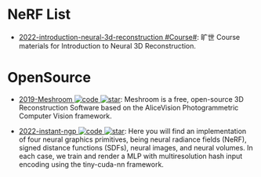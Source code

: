 # NeRF List

- [2022-introduction-neural-3d-reconstruction #Course#](https://github.com/megvii-research/introduction-neural-3d-reconstruction): 旷世 Course materials for Introduction to Neural 3D Reconstruction.

# OpenSource

- [2019-Meshroom ![code](https://martrix-usa.oss-accelerate.aliyuncs.com/logo/code.svg) ![star](https://img.shields.io/github/stars/alicevision/Meshroom)](https://github.com/alicevision/Meshroom): Meshroom is a free, open-source 3D Reconstruction Software based on the AliceVision Photogrammetric Computer Vision framework.

- [2022-instant-ngp ![code](https://martrix-usa.oss-accelerate.aliyuncs.com/logo/code.svg) ![star](https://img.shields.io/github/stars/NVlabs/instant-ngp)](https://github.com/NVlabs/instant-ngp): Here you will find an implementation of four neural graphics primitives, being neural radiance fields (NeRF), signed distance functions (SDFs), neural images, and neural volumes. In each case, we train and render a MLP with multiresolution hash input encoding using the tiny-cuda-nn framework.
